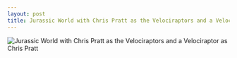 ```yaml
---
layout: post
title: Jurassic World with Chris Pratt as the Velociraptors and a Velociraptor as Chris Pratt
---
```


![Jurassic World with Chris Pratt as the Velociraptors and a Velociraptor as Chris Pratt]({{site.baseurl}}/{{site.post_images_path}}2016-09-24-jurassic-world-reversal.png)